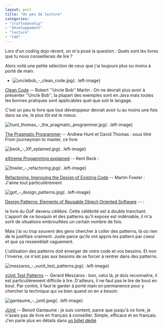 ```yaml
---
layout: post
title: "Un peu de lecture"
categories: 
- "craftsmanship"
- "développement"
- "lecture"
- "tdd"
---
```

Lors d'un coding dojo récent, on m'a posé la question : Quels sont les livres que tu nous conseillerais de lire ?

Alors voilà une petite sélection de ceux que j'ai toujours plus ou moins à porté de main.
<!-- more -->
* ![unclebob_-_clean_code.jpg](https://blog.crafting-labs.fr/images/couverture/.unclebob_-_clean_code_s.jpg){: .left-image}

[Clean Code](http://www.amazon.fr/gp/product/0132350882/ref=as_li_ss_tl?ie=UTF8&tag=monbloamoique-21&linkCode=as2&camp=1642&creative=19458&creativeASIN=0132350882) -- Robert ''Uncle Bob'' Martin : On ne devrait plus avoir à présenter ''Uncle Bob'', la plupart des exemples sont en Java mais toutes les bonnes pratiques sont applicables quel que soit le langage. 

C'est un peu le livre que tout développeur devrait avoir lu au moins une fois dans sa vie, le plus tôt est le mieux.







![hunt_thomas_-_the_pragmatic_programmer.jpg](https://blog.crafting-labs.fr/images/couverture/.hunt_thomas_-_the_pragmatic_programmer_s.jpg){: .left-image}

[The Pragmatic Programmer](http://www.amazon.fr/gp/product/020161622X/ref=as_li_ss_tl?ie=UTF8&tag=monbloamoique-21&linkCode=as2&camp=1642&creative=19458&creativeASIN=020161622X) -- Andrew Hunt et David Thomas : sous titré From journeyman to master, ce livre







































![beck_-_XP_eplained.jpg](https://blog.crafting-labs.fr/images/couverture/.beck_-_XP_eplained_s.jpg){: .left-image}

[eXtreme Progamming explained](http://rcm-fr.amazon.fr/e/cm?lt1=_blank&bc1=000000&IS2=1&bg1=FFFFFF&fc1=000000&lc1=0000FF&t=monbloamoique-21&o=8&p=8&l=as4&m=amazon&f=ifr&ref=ss_til&asins=0321278658) -- Kent Beck : 








































![fowler_-_refactoring.jpg](https://blog.crafting-labs.fr/images/couverture/.fowler_-_refactoring_s.jpg){: .left-image}

[Refactoring: Improving the Design of Existing Code](http://www.amazon.fr/gp/product/0201485672/ref=as_li_ss_tl?ie=UTF8&tag=monbloamoique-21&linkCode=as2&camp=1642&creative=19458&creativeASIN=0201485672) -- Martin Fowler : J'aime tout particulièrement 







































![gof_-_design_patterns.jpg](https://blog.crafting-labs.fr/images/couverture/.gof_-_design_patterns_s.jpg){: .left-image}

[Design Patterns: Elements of Reusable Object-Oriented Software](http://www.amazon.fr/gp/product/0201633612/ref=as_li_ss_tl?ie=UTF8&tag=monbloamoique-21&linkCode=as2&camp=1642&creative=19458&creativeASIN=0201633612) --  : 

le livre du GoF devenu célèbre. Cette célébrité est à double tranchant. L'apport de ce bouquin et des patterns qu'il expose est indéniable, il m'a sorti de situations embrouillées un certain nombre de fois. 

Mais j'ai vu trop souvent des gens chercher à coller des patterns, là où rien de le justifiais vraiment. Juste parce qu'ils ont appris les pattern par coeur et que ça ressemblait vaguement.

L'utilisation des patterns doit émerger de votre code et vos besoins. Et non l'inverse, ce n'est pas aux besoins de se forcer à rentrer dans des patterns.






































![meszaros_-_xunit_test_patterns.jpg](https://blog.crafting-labs.fr/images/couverture/.meszaros_-_xunit_test_patterns_s.jpg){: .left-image}

[xUnit Test Patterns](http://www.amazon.fr/gp/product/0131495054/ref=as_li_ss_tl?ie=UTF8&tag=monbloamoique-21&linkCode=as2&camp=1642&creative=19458&creativeASIN=0131495054) -- Gerard Meszaros : bon, celui là, je dois reconnaitre, il est particulièrement difficile à lire. D'ailleurs, il ne faut pas le lire de bout en bout. Par contre, il faut le garder à porté main en permanence pour y chercher la technique qui va bien quand on en a besoin.






































![gantaume_-_junit.jpeg](https://blog.crafting-labs.fr/images/couverture/.gantaume_-_junit_s.jpg){: .left-image}

[JUnit](http://www.amazon.fr/gp/product/2746060612/ref=as_li_ss_tl?ie=UTF8&tag=monbloamoique-21&linkCode=as2&camp=1642&creative=19458&creativeASIN=2746060612) -- Benoit Gantaume : je suis content, parce que jusqu'à ce livre, je n'avais pas de livre en français à conseiller. Simple, efficace et en français. J'en parle plus en détails dans [un billet dédié](/?post/2011/01/31/JUnit-Mise-en-oeuvre-pour-automatiser-les-tests-en-Java-Benoit-Gantaume)








































